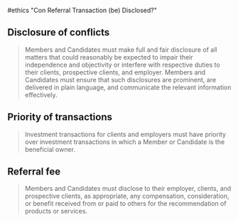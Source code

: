 #ethics "Con Referral Transaction (be) Disclosed?"

## Disclosure of conflicts 
> Members and Candidates must make full and fair disclosure of all matters that could reasonably be expected to impair their independence and objectivity or interfere with respective duties to their clients, prospective clients, and employer. Members and Candidates must ensure that such disclosures are prominent, are delivered in plain language, and communicate the relevant information effectively.
## Priority of transactions
> Investment transactions for clients and employers must have priority over investment transactions in which a Member or Candidate is the beneficial owner.
## Referral fee
> Members and Candidates must disclose to their employer, clients, and prospective clients, as appropriate, any compensation, consideration, or benefit received from or paid to others for the recommendation of products or services.
